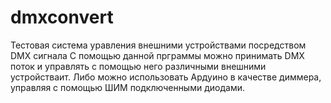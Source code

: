 # dmxconvert
Тестовая система уравления внешними устройствами посредством DMX сигнала
С помощью данной прграммы можно принимать DMX  поток и управлять с помощью него различными внешними устройстваит. 
Либо можно использовать Ардуино в качестве диммера, управляя с помощью ШИМ подключенными диодами.
